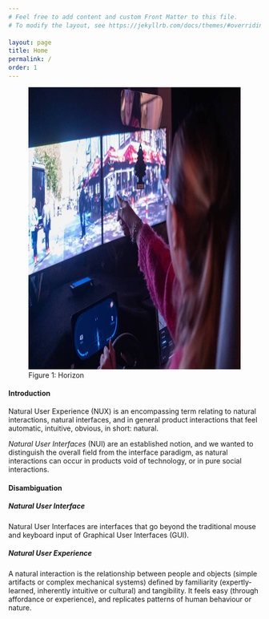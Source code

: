 ```yaml
---
# Feel free to add content and custom Front Matter to this file.
# To modify the layout, see https://jekyllrb.com/docs/themes/#overriding-theme-defaults

layout: page
title: Home
permalink: /
order: 1
---
```


<figure>
	<img src="/assets/img/hero.jpg" alt="A student is pointing at pedestrians in a driving simulator" width="1000" height="563"/>
	<figcaption>Figure 1: Horizon</figcaption>
</figure>

#### Introduction
Natural User Experience (NUX) is an encompassing term relating to natural interactions, natural interfaces, and in general product interactions that feel automatic, intuitive, obvious, in short: natural.

*Natural User Interfaces* (NUI) are an established notion, and we wanted to distinguish the overall field from the interface paradigm, as natural interactions can occur in products void of technology, or in pure social interactions.

#### Disambiguation
##### Natural User Interface
Natural User Interfaces are interfaces that go beyond the traditional mouse and keyboard input of Graphical User Interfaces (GUI).

##### Natural User Experience
A natural interaction is the relationship between people and objects (simple artifacts or complex mechanical systems) defined by familiarity (expertly-learned, inherently intuitive or cultural) and tangibility. It feels easy (through affordance or experience), and replicates patterns of human behaviour or nature.
